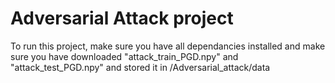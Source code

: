 # Adversarial Attack project

To run this project, make sure you have all dependancies installed and make sure you have downloaded "attack_train_PGD.npy" and "attack_test_PGD.npy" and stored it in /Adversarial_attack/data
